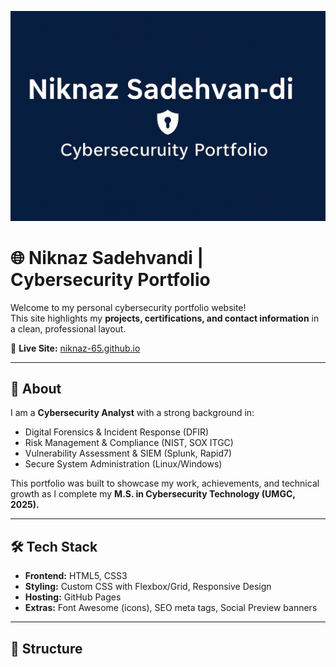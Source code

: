 ![Banner](assets/site-banner.png)

# 🌐 Niknaz Sadehvandi | Cybersecurity Portfolio

Welcome to my personal cybersecurity portfolio website!  
This site highlights my **projects, certifications, and contact information** in a clean, professional layout.

🔗 **Live Site:** [niknaz-65.github.io](https://niknaz-65.github.io)

---

## 📑 About
I am a **Cybersecurity Analyst** with a strong background in:
- Digital Forensics & Incident Response (DFIR)
- Risk Management & Compliance (NIST, SOX ITGC)
- Vulnerability Assessment & SIEM (Splunk, Rapid7)
- Secure System Administration (Linux/Windows)

This portfolio was built to showcase my work, achievements, and technical growth as I complete my **M.S. in Cybersecurity Technology (UMGC, 2025).**

---

## 🛠️ Tech Stack
- **Frontend:** HTML5, CSS3
- **Styling:** Custom CSS with Flexbox/Grid, Responsive Design
- **Hosting:** GitHub Pages
- **Extras:** Font Awesome (icons), SEO meta tags, Social Preview banners

---

## 📂 Structure

